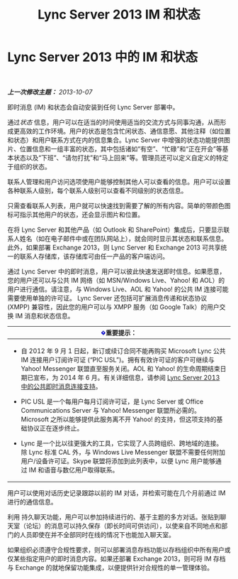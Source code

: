 ﻿---
title: Lync Server 2013 IM 和状态
TOCTitle: IM 和状态
ms:assetid: 6a93ae95-3b64-410b-ab72-74dea232f065
ms:mtpsurl: https://technet.microsoft.com/zh-cn/library/Gg417162(v=OCS.15)
ms:contentKeyID: 49313133
ms.date: 05/19/2016
mtps_version: v=OCS.15
ms.translationtype: HT
---

# Lync Server 2013 中的 IM 和状态

 

_**上一次修改主题：** 2013-10-07_

即时消息 (IM) 和状态会自动安装到任何 Lync Server 部署中。

通过*状态* 信息，用户可以在适当的时间使用适当的交流方式与同事沟通，从而形成更高效的工作环境。用户的状态是包含忙闲状态、通信意愿、其他注释（如位置和状态）和用户联系方式在内的信息集合。Lync Server 中增强的状态功能提供图片、位置信息和一组丰富的状态，其中包括诸如“有空”、“忙碌”和“正在开会”等基本状态以及“下班”、“请勿打扰”和“马上回来”等。管理员还可以定义自定义的特定于组织的状态。

联系人管理和用户访问选项使用户能够控制其他人可以查看的信息。用户可以设置各种联系人级别，每个联系人级别可以查看不同级别的状态信息。

只需查看联系人列表，用户就可以快速找到需要了解的所有内容。简单的带颜色图标可指示其他用户的状态，还会显示图片和位置。

在将 Lync Server 和其他产品（如 Outlook 和 SharePoint）集成后，只要显示联系人姓名（如在电子邮件中或在团队网站上），就会同时显示其状态和联系信息。此外，如果部署 Exchange 2013，则 Lync Server 和 Exchange 2013 可共享统一的联系人存储库，该存储库可由任一产品的客户端访问。

通过 Lync Server 中的即时消息，用户可以彼此快速发送即时信息。如果愿意，您的用户还可以与公共 IM 网络（如 MSN/Windows Live、Yahoo\! 和 AOL）的用户进行通信。请注意，与 Windows Live、AOL 和 Yahoo\! 的公共 IM 连接可能需要使用单独的许可证。 Lync Server 还包括可扩展消息传递和状态协议 (XMPP) 兼容性，因此您的用户可以与 XMPP 服务（如 Google Talk）的用户交换 IM 消息和状态信息。

<table>
<colgroup>
<col style="width: 100%" />
</colgroup>
<thead>
<tr class="header">
<th><img src="images/Gg398794.important(OCS.15).gif" title="important" alt="important" />重要提示：</th>
</tr>
</thead>
<tbody>
<tr class="odd">
<td><ul>
<li><p>自 2012 年 9 月 1 日起，新订或续订合同不能再购买 Microsoft Lync 公共 IM 连接用户订阅许可证 (“PIC USL”)。拥有有效许可证的客户可继续与 Yahoo! Messenger 联盟直至服务关闭。AOL 和 Yahoo! 的生命周期结束日期已宣布，为 2014 年 6 月。有关详细信息，请参阅 <a href="lync-server-2013-support-for-public-instant-messenger-connectivity.md">Lync Server 2013 中的公共即时消息连接支持</a>。</p></li>
<li><p>PIC USL 是一个每用户每月订阅许可证，是 Lync Server 或 Office Communications Server 与 Yahoo! Messenger 联盟所必需的。Microsoft 之所以能够提供此服务离不开 Yahoo! 的支持，但这项支持的基础协议正在逐步终止。</p></li>
<li><p>Lync 是一个比以往更强大的工具，它实现了人员跨组织、跨地域的连接。除 Lync 标准 CAL 外，与 Windows Live Messenger 联盟不需要任何附加用户/设备许可证。Skype 联盟将添加到此列表中，以便 Lync 用户能够通过 IM 和语音与数亿用户取得联系。</p></li>
</ul></td>
</tr>
</tbody>
</table>


用户可以使用对话历史记录跟踪以前的 IM 对话，并检索可能在几个月前通过 IM 进行的通信信息。

利用 持久聊天功能，用户可以参加持续进行的、基于主题的多方对话。张贴到聊天室（论坛）的消息可以持久保存（即长时间可供访问），以使来自不同地点和部门的人员即使在并不全部同时在线的情况下也能加入聊天室。

如果组织必须遵守合规性要求，则可以部署消息存档功能以存档组织中所有用户或仅某些指定用户的即时消息内容。如果还部署 Exchange 2013，则可将 IM 存档与 Exchange 的就地保留功能集成，以便提供针对合规性的单一管理体验。

